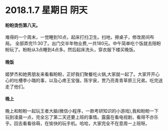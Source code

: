 # 2018.1.7  星期日   阴天
#### 盼盼烫伤第八天。
难得的一个周末，一觉睡到10点，起床打扫卫生。扫地，擦桌子，修改房间布局。
全部弄完11:30了。出门交半年物业费,一共180元。中午简单吃个饭就去陪盼盼玩了。盼盼从3点睡到4点多。然后起床洗头，穿衣服下楼买晚饭。
#### 晚饭
姬梦杰和她男朋友来看看盼盼，正好我们聚餐吃火锅,大家就一起了。大家开开心心的吐槽李小璐的事，以及心疼王宝强，陈宇泉，贾乃亮青青草原三兄弟。吃完送走了他们。
#### 晚上
晚上和盼盼一起玩王者大脑(微信小程序，一款考研知识的小游戏),我和盼盼一下玩到凌晨一点，完全忘了第二天还要上班的事情。露露在看电视剧，看得不亦乐乎。回去看看徐萌，在愉快的玩手机。哈哈，大家完全不在意周一上班呀。
